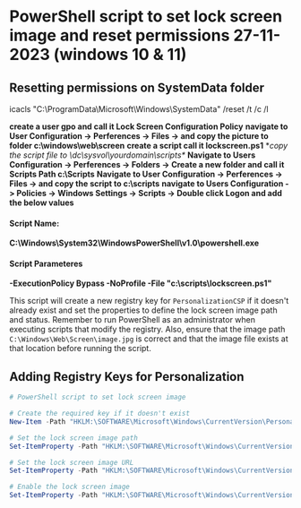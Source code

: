 # PowerShell script to set lock screen image and reset permissions 27-11-2023 (windows 10 & 11)

## Resetting permissions on SystemData folder
icacls "C:\ProgramData\Microsoft\Windows\SystemData" /reset /t /c /l


 **create a user gpo and call it Lock Screen Configuration Policy** 
 **navigate to User Configuration -> Perferences -> Files -> and copy the picture to folder c:\windows\web\screen** 
 **create a script call it lockscreen.ps1** 
 **copy the script file to \\dc\sysvol\yourdomain\scripts\**
 **Navigate to Users Configuration -> Perferences -> Folders -> Create a new folder and call it Scripts
  Path c:\Scripts**
 **Navigate to User Configuration -> Perferences -> Files -> and copy the script to c:\scripts**
 **navigate to Users Configuration -> Policies -> Windows Settings -> Scripts -> Double click Logon and add the below values**
#### Script Name:
   **C:\Windows\System32\WindowsPowerShell\v1.0\powershell.exe**
#### Script Parameteres 
  **-ExecutionPolicy Bypass -NoProfile -File "c:\scripts\lockscreen.ps1"**


This script will create a new registry key for `PersonalizationCSP` if it doesn't already exist and set the properties to define the lock screen image path and status. Remember to run PowerShell as an administrator when executing scripts that modify the registry. Also, ensure that the image path `C:\Windows\Web\Screen\image.jpg` is correct and that the image file exists at that location before running the script.

## Adding Registry Keys for Personalization
```powershell
# PowerShell script to set lock screen image

# Create the required key if it doesn't exist
New-Item -Path "HKLM:\SOFTWARE\Microsoft\Windows\CurrentVersion\PersonalizationCSP" -Force

# Set the lock screen image path
Set-ItemProperty -Path "HKLM:\SOFTWARE\Microsoft\Windows\CurrentVersion\PersonalizationCSP" -Name "LockScreenImagePath" -Value "C:\Windows\Web\Screen\image.jpg" -Type String -Force

# Set the lock screen image URL
Set-ItemProperty -Path "HKLM:\SOFTWARE\Microsoft\Windows\CurrentVersion\PersonalizationCSP" -Name "LockScreenImageUrl" -Value "C:\Windows\Web\Screen\image.jpg" -Type String -Force

# Enable the lock screen image
Set-ItemProperty -Path "HKLM:\SOFTWARE\Microsoft\Windows\CurrentVersion\PersonalizationCSP" -Name "LockScreenImageStatus" -Value 1 -Type DWord -Force



